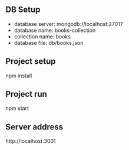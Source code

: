 ## DB Setup
- database server: mongodb://localhost:27017
- database name: books-collection
- collection name: books
- database file: db/books.json

## Project setup
npm install

## Project run
npm start

## Server address
http://localhost:3001
